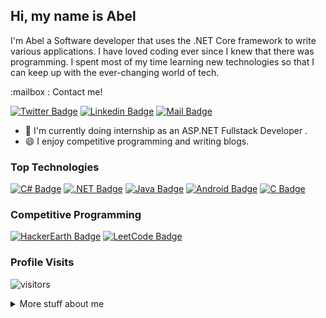 ## Hi, my name is Abel <img src="https://user-images.githubusercontent.com/1303154/88677602-1635ba80-d120-11ea-84d8-d263ba5fc3c0.gif" width="0.2px" alt="hi">

I'm Abel a Software developer that uses the .NET Core framework to write various applications. I have loved coding ever since I knew that there was programming. I spent most of my time learning new technologies so that I can keep up with the ever-changing world of tech.

:mailbox : Contact me!

[![Twitter Badge](https://img.shields.io/badge/-@apxb08x2-1ca0f1?style=flat&labelColor=1ca0f1&logo=twitter&logoColor=white&link=https://twitter.com/Ipenywis)](https://twitter.com/apxb08x2) [![Linkedin Badge](https://img.shields.io/badge/-AbelR-0e76a8?style=flat&labelColor=0e76a8&logo=linkedin&logoColor=white)](https://linkedin.com/in/abel-r-mugari-software-developer-csharp-zimbabwe) [![Mail Badge](https://img.shields.io/badge/-abelrmugari-c0392b?style=flat&labelColor=c0392b&logo=gmail&logoColor=white)](mailto:abelrmugari@gmail.com) 

- 🔭 I'm currently doing internship as an ASP.NET Fullstack Developer .
- 😄 I enjoy competitive programming and writing blogs.


### Top Technologies 
[![C# Badge](https://img.shields.io/badge/-c_Sharp-239120?logo=csharp&style=for-the-badge&logoColor=239120&labelColor=black)](#) 
[![.NET Badge](https://img.shields.io/badge/-.net-512BD4?logo=.NET&style=for-the-badge&logoColor=512BD4&labelColor=black)](#) 
[![Java Badge](https://img.shields.io/badge/-Java-007396?logo=Java&style=for-the-badge&logoColor=007396&labelColor=black)](#) 
[![Android Badge](https://img.shields.io/badge/-Android-3DDC84?logo=android&style=for-the-badge&logoColor=3DDC84&labelColor=black)](#) 
[![C Badge](https://img.shields.io/badge/-C-A8B9CC?logo=C&style=for-the-badge&logoColor=A8B9CC&labelColor=black)](#) 

### Competitive Programming
[![HackerEarth Badge](https://img.shields.io/badge/-HackerEarth-2C3454?logo=HackerEarth&style=for-the-badge&logoColor=2C3454&labelColor=black)](http://www.hackerearth.com/@abel43)
[![LeetCode Badge](https://img.shields.io/badge/-LeetCode-FFA116?logo=LeetCode&style=for-the-badge&logoColor=FFA116&labelColor=black)](https://leetcode.com/apxb08)
### Profile Visits 
![visitors](http://visitor-badge.glitch.me/badge?page_id=apexbravo.apexbravo)

<details>
<summary>
  More stuff about me
</summary>

<br>

#### Coding Stats

<!--START_SECTION:waka-->
<p><img src="https://wakatime.com/share/@66c400f5-b27a-45e3-a659-25f57de48aaa/10e4c715-dc68-48dd-9b8f-b2fa9a2b386d.svg"/><p>
<!--END_SECTION:waka-->

#### Git Hub Stats
 
![Abel's GitHub stats](https://github-readme-stats.vercel.app/api?username=apexbravo&show_icons=true&theme=tokyonight)

</details>
